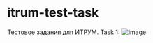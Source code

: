 # itrum-test-task
Тестовое задания для ИТРУМ.
Task 1:
![image](https://github.com/DenisSambur97/itrum-test-task/assets/65072293/9ec10cc0-dfbd-4372-a286-adbb9d5d568b)

